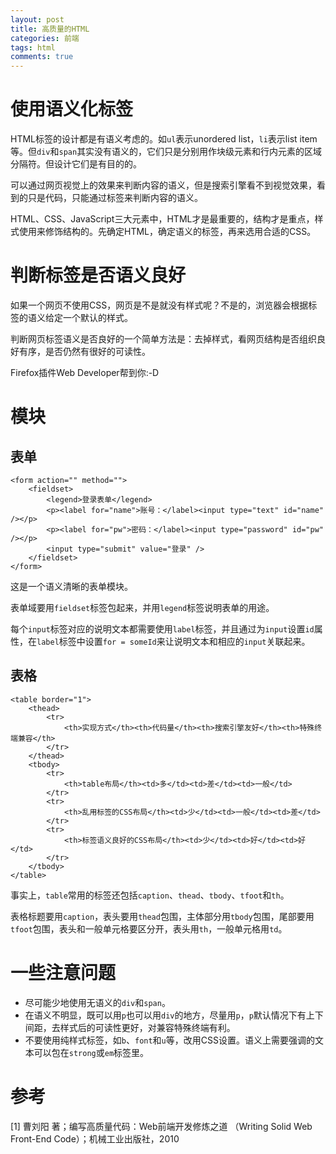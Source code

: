 ```yaml
---
layout: post
title: 高质量的HTML
categories: 前端
tags: html
comments: true
---
```


# 使用语义化标签

HTML标签的设计都是有语义考虑的。如`ul`表示unordered list，`li`表示list item等。但`div`和`span`其实没有语义的，它们只是分别用作块级元素和行内元素的区域分隔符。但设计它们是有目的的。

可以通过网页视觉上的效果来判断内容的语义，但是搜索引擎看不到视觉效果，看到的只是代码，只能通过标签来判断内容的语义。

HTML、CSS、JavaScript三大元素中，HTML才是最重要的，结构才是重点，样式使用来修饰结构的。先确定HTML，确定语义的标签，再来选用合适的CSS。

# 判断标签是否语义良好

如果一个网页不使用CSS，网页是不是就没有样式呢？不是的，浏览器会根据标签的语义给定一个默认的样式。

判断网页标签语义是否良好的一个简单方法是：去掉样式，看网页结构是否组织良好有序，是否仍然有很好的可读性。

Firefox插件Web Developer帮到你:-D

# 模块

## 表单

	<form action="" method="">
		<fieldset>
			<legend>登录表单</legend>
			<p><label for="name">账号：</label><input type="text" id="name" /></p>
			<p><label for="pw">密码：</label><input type="password" id="pw" /></p>
			<input type="submit" value="登录" />
		</fieldset>
	</form>

这是一个语义清晰的表单模块。

表单域要用`fieldset`标签包起来，并用`legend`标签说明表单的用途。

每个`input`标签对应的说明文本都需要使用`label`标签，并且通过为`input`设置`id`属性，在`label`标签中设置`for = someId`来让说明文本和相应的`input`关联起来。

## 表格

	<table border="1">
		<thead>
			<tr>
				<th>实现方式</th><th>代码量</th><th>搜索引擎友好</th><th>特殊终端兼容</th>
			</tr>
		</thead>
		<tbody>
			<tr>
				<th>table布局</th><td>多</td><td>差</td><td>一般</td>
			</tr>
			<tr>
				<th>乱用标签的CSS布局</th><td>少</td><td>一般</td><td>差</td>
			</tr>
			<tr>
				<th>标签语义良好的CSS布局</th><td>少</td><td>好</td><td>好</td>
			</tr>
		</tbody>
	</table>

事实上，`table`常用的标签还包括`caption`、`thead`、`tbody`、`tfoot`和`th`。

表格标题要用`caption`，表头要用`thead`包围，主体部分用`tbody`包围，尾部要用`tfoot`包围，表头和一般单元格要区分开，表头用`th`，一般单元格用`td`。

# 一些注意问题

* 尽可能少地使用无语义的`div`和`span`。
* 在语义不明显，既可以用`p`也可以用`div`的地方，尽量用`p`，`p`默认情况下有上下间距，去样式后的可读性更好，对兼容特殊终端有利。
* 不要使用纯样式标签，如`b`、`font`和`u`等，改用CSS设置。语义上需要强调的文本可以包在`strong`或`em`标签里。

# 参考

[1] 曹刘阳 著；编写高质量代码：Web前端开发修炼之道 （Writing Solid Web Front-End Code）；机械工业出版社，2010